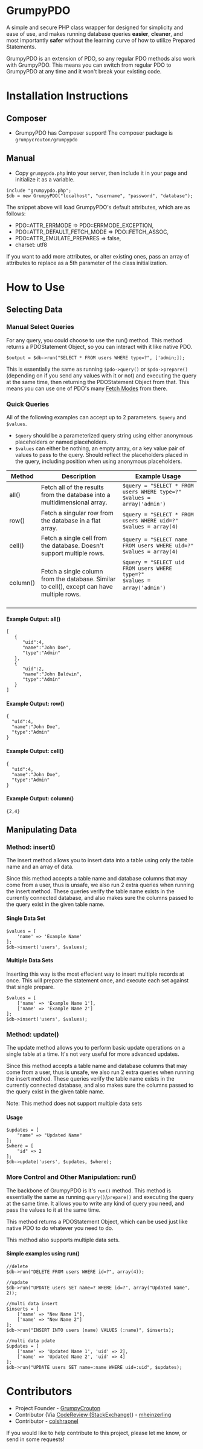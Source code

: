 # GrumpyPDO

A simple and secure PHP class wrapper for designed for simplicity and ease of use, and makes running database queries **easier**, **cleaner**, and most importantly **safer** without the learning curve of how to utilize Prepared Statements.

GrumpyPDO is an extension of PDO, so any regular PDO methods also work with GrumpyPDO. This means you can switch from regular PDO to GrumpyPDO at any time and it won't break your existing code.

# Installation Instructions

## Composer

- GrumpyPDO has Composer support! The composer package is `grumpycrouton/grumpypdo`

## Manual

- Copy `grumpypdo.php` into your server, then include it in your page and initialize it as a variable.

```
include "grumpypdo.php";
$db = new GrumpyPDO("localhost", "username", "password", "database");
```

The snippet above will load GrumpyPDO's default attributes, which are as follows:

- PDO::ATTR_ERRMODE => PDO::ERRMODE_EXCEPTION,
- PDO::ATTR_DEFAULT_FETCH_MODE => PDO::FETCH_ASSOC,
- PDO::ATTR_EMULATE_PREPARES => false,
- charset: utf8

If you want to add more attributes, or alter existing ones, pass an array of attributes to replace as a 5th parameter of the class initialization.

# How to Use

## Selecting Data

### Manual Select Queries

For any query, you could choose to use the run() method. This method returns a PDOStatement Object, so you can interact with it like native PDO.

```
$output = $db->run("SELECT * FROM users WHERE type=?", ['admin;]);
```

This is essentially the same as running `$pdo->query()` or `$pdo->prepare()` (depending on if you send any values with it or not) and executing the query at the same time, then returning the PDOStatement Object from that. This means you can use one of PDO's many [Fetch Modes](https://phpdelusions.net/pdo/fetch_modes) from there.

### Quick Queries

All of the following examples can accept up to 2 parameters. `$query` and `$values`.

- `$query` should be a parameterized query string using either anonymous placeholders or named placeholders.
- `$values` can either be nothing, an empty array, or a key value pair of values to pass to the query. Should reflect the placeholders placed in the query, including position when using anonymous placeholders.

| Method | Description | Example Usage |
|---|---|---|
| all() | Fetch all of the results from the database into a multidimensional array. | `$query = "SELECT * FROM users WHERE type=?"`<br> `$values = array('admin')` |
| row() | Fetch a singular row from the database in a flat array. | `$query = "SELECT * FROM users WHERE uid=?"`<br> `$values = array(4)` |
| cell() | Fetch a single cell from the database. Doesn't support multiple rows. | `$query = "SELECT name FROM users WHERE uid=?"`<br> `$values = array(4)` |
| column() | Fetch a single column from the database. Similar to cell(), except can have multiple rows. | `$query = "SELECT uid FROM users WHERE type=?"`<br> `$values = array('admin')`&nbsp; &nbsp; &nbsp; &nbsp; &nbsp; &nbsp; &nbsp; &nbsp; &nbsp; &nbsp; &nbsp; &nbsp; &nbsp; &nbsp; &nbsp; &nbsp; &nbsp; &nbsp; &nbsp; &nbsp; &nbsp; &nbsp; &nbsp; &nbsp; &nbsp; &nbsp; &nbsp; &nbsp; &nbsp; &nbsp; &nbsp; &nbsp; &nbsp; &nbsp; &nbsp; &nbsp; &nbsp; &nbsp; &nbsp; &nbsp; &nbsp; &nbsp; &nbsp; &nbsp; &nbsp; &nbsp; &nbsp; &nbsp; &nbsp; &nbsp; &nbsp; &nbsp;  |

#### Example Output: all()
```
[
   {
      "uid":4,
      "name":"John Doe",
      "type":"Admin"
   },
   {
      "uid":2,
      "name":"John Baldwin",
      "type":"Admin"
   }
]
```

#### Example Output: row()
```
{
  "uid":4,
  "name":"John Doe",
  "type":"Admin"
}
```

#### Example Output: cell()
```
{
  "uid":4,
  "name":"John Doe",
  "type":"Admin"
}
```

#### Example Output: column()
```
{2,4}
```

## Manipulating Data

### Method: insert()

The insert method allows you to insert data into a table using only the table name and an array of data.

Since this method accepts a table name and database columns that may come from a user, thus is unsafe, we also run 2 extra queries when running the insert method. These queries verify the table name exists in the currently connected database, and also makes sure the columns passed to the query exist in the given table name.

#### Single Data Set
```
$values = [
    'name' => 'Example Name'
];
$db->insert('users', $values);
```

#### Multiple Data Sets

Inserting this way is the most effecient way to insert multiple records at once. This will prepare the statement once, and execute each set against that single prepare.

```
$values = [
    ['name' => 'Example Name 1'],
    ['name' => 'Example Name 2']
];
$db->insert('users', $values);
```

### Method: update()

The update method allows you to perform basic update operations on a single table at a time. It's not very useful for more advanced updates.

Since this method accepts a table name and database columns that may come from a user, thus is unsafe, we also run 2 extra queries when running the insert method. These queries verify the table name exists in the currently connected database, and also makes sure the columns passed to the query exist in the given table name.

Note: This method does not support multiple data sets

#### Usage
```
$updates = [
    "name" => "Updated Name"
];
$where = [
    "id" => 2
];
$db->update('users', $updates, $where);
```

### More Control and Other Manipulation: run()

The backbone of GrumpyPDO is it's `run()` method. This method is essentially the same as running `query()`/`prepare()` and executing the query at the same time. It allows you to write any kind of query you need, and pass the values to it at the same time.

This method returns a PDOStatement Object, which can be used just like native PDO to do whatever you need to do.

This method also supports multiple data sets.

#### Simple examples using run()
```
//delete
$db->run("DELETE FROM users WHERE id=?", array(4));

//update
$db->run("UPDATE users SET name=? WHERE id=?", array("Updated Name", 2));

//multi data insert
$inserts = [
    ['name' => "New Name 1"],
    ['name' => "New Name 2"]
];
$db->run("INSERT INTO users (name) VALUES (:name)", $inserts);

//multi data pdate
$updates = [
    ['name' => 'Updated Name 1', 'uid' => 2],
    ['name' => 'Updated Name 2', 'uid' => 4]
];
$db->run("UPDATE users SET name=:name WHERE uid=:uid", $updates);
```


# Contributors
- Project Founder - [GrumpyCrouton](https://stackoverflow.com/users/5827005/grumpycrouton)
- Contributor (Via [CodeReview (StackExchange)](https://codereview.stackexchange.com/a/177858/96569)) - [mheinzerling](https://codereview.stackexchange.com/users/21181/mheinzerling)
- Contributor - [colshrapnel](https://github.com/colshrapnel)

If you would like to help contribute to this project, please let me know, or send in some requests!
